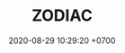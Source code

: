 ---
layout: teamCard
permalink: /team/:title.html
categories: surjohto042024 norteMayo ljmy24 partido1 partido2 partido3 partido7 partido8
maincover: /assets/logos/ZODIAC.png
puntosLJMAYO24: 11
date: 2020-08-29 10:29:20 +0700
title: ZODIAC
tag: johto042024
color: black
puntosLJ202404: 12
grupo: sur
background: '#F16C38'
cover: /assets/backCard.png
team: ZODIAC
ID: ZC
pj: 10
p1: ZODIAC
r1: 2
bg1: bg-info
rr1: 1
pp1: DFS DMD
p2: ZODIAC
r2: 0
rr2: 3
bg2: bg-danger
pp2: T. SATISFACTION
p3: ZODIAC
r3: 3
rr3: 0
bg3: bg-success
pp3: S. VANGUARD
p4:  HGO
r4: 2
bg4: bg-warning
rr4: 1
pp4: ZODIAC
p5:  HG REGIOS
r5: 0
rr5: 3
bg5: bg-success
pp5: zodiac
p6:  SOJ
r6: 3
bg6: bg-danger
rr6: 0
pp6: ZODIAC
p7: ZODIAC
r7: 1
rr7: 2 
bg7: bg-warning
pp7: mbo
p8: ZODIAC
r8: 1
rr8: 2
bg8: bg-warning
pp8: last breath
p9:  DFS RUBY
r9: 3
bg9: bg-danger
rr9: 0
pp9: ZODIAC
p10:  no smite
r10: 3
rr10: 0
bg10: bg-danger
pp10: zodiac
---